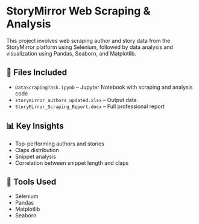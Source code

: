 # StoryMirror Web Scraping & Analysis

This project involves web scraping author and story data from the StoryMirror platform using Selenium, followed by data analysis and visualization using Pandas, Seaborn, and Matplotlib.

## 📁 Files Included
- `DataScrapingTask.ipynb` – Jupyter Notebook with scraping and analysis code
- `storymirror_authors_updated.xlsx` – Output data
- `StoryMirror_Scraping_Report.docx` – Full professional report

## 📊 Key Insights
- Top-performing authors and stories
- Claps distribution
- Snippet analysis
- Correlation between snippet length and claps

## 🔧 Tools Used
- Selenium
- Pandas
- Matplotlib
- Seaborn
